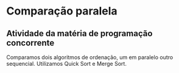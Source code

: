 # Comparação paralela
## Atividade da matéria de programação concorrente 
Comparamos dois algoritmos de ordenação, um em paralelo outro sequencial. Utilizamos Quick Sort e Merge Sort.
